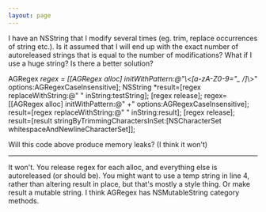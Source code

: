 ```yaml
---
layout: page
---
```


I have an NSString that I modify several times (eg. trim, replace occurrences of string etc.). Is it assumed that I will end up with the exact number of autoreleased strings that is equal to the number of modifications? What if I use a huge string? 
Is there a better solution?

    
AGRegex *regex = [[AGRegex alloc] initWithPattern:@"\\<[a-zA-Z0-9=\"_ /]*\\>"
    options:AGRegexCaseInsensitive];
NSString *result=[regex replaceWithString:@" " inString:testString];
[regex release];
regex=[[AGRegex alloc] initWithPattern:@" +" options:AGRegexCaseInsensitive];
result=[regex replaceWithString:@" " inString:result];
[regex release];
result=[result stringByTrimmingCharactersInSet:[NSCharacterSet
    whitespaceAndNewlineCharacterSet]];


Will this code above produce memory leaks? (I think it won't)

----

It won't. You release regex for each     alloc, and everything else is autoreleased (or should be). You might want to use a temp string in line 4, rather than altering result in place, but that's mostly a style thing. Or make result a mutable string. I think AGRegex has NSMutableString category methods.
